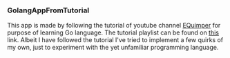 ### GolangAppFromTutorial

This app is made by following the tutorial of youtube channel [EQuimper](https://www.youtube.com/channel/UC7R7bcH9-KEBDiGNP1mZnmw) for purpose of learning Go language. The tutorial playlist can be found on [this](https://www.youtube.com/watch?v=Uuy9J33iG0E&list=PLzQWIQOqeUSPFPVfticl-CsmUv82Gb5W-&index=1) link. Albeit I have followed the tutorial I've tried to implement a few quirks of my own, just to experiment with the yet unfamiliar programming language.
